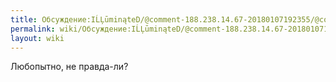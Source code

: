 ```yaml
---
title: Обсуждение:IĹĻūminąteD/@comment-188.238.14.67-20180107192355/@comment-33899846-20180109112240
permalink: wiki/Обсуждение:IĹĻūminąteD/@comment-188.238.14.67-20180107192355/@comment-33899846-20180109112240/
layout: wiki
---
```


Любопытно, не правда-ли?
